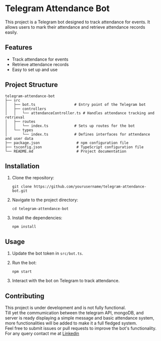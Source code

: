 # Telegram Attendance Bot

This project is a Telegram bot designed to track attendance for events. It allows users to mark their attendance and retrieve attendance records easily.

## Features

- Track attendance for events
- Retrieve attendance records
- Easy to set up and use

## Project Structure

```
telegram-attendance-bot
├── src
│   ├── bot.ts                  # Entry point of the Telegram bot
│   ├── controllers
│   │   └── attendanceController.ts # Handles attendance tracking and retrieval
│   ├── routes
│   │   └── index.ts            # Sets up routes for the bot
│   └── types
│       └── index.ts            # Defines interfaces for attendance and user data
├── package.json                 # npm configuration file
├── tsconfig.json                # TypeScript configuration file
└── README.md                    # Project documentation
```

## Installation

1. Clone the repository:
   ```
   git clone https://github.com/yourusername/telegram-attendance-bot.git
   ```

2. Navigate to the project directory:
   ```
   cd telegram-attendance-bot
   ```

3. Install the dependencies:
   ```
   npm install
   ```

## Usage

1. Update the bot token in `src/bot.ts`.
2. Run the bot:
   ```
   npm start
   ```

3. Interact with the bot on Telegram to track attendance.

## Contributing

This project is under development and is not fully functional. <br>
Till yet the commumication between the telegram API, mongoDB, and server is ready displaying a simple message and basic attendance system, more functionalities will be added to make it a full fledged system. <br>
Feel free to submit issues or pull requests to improve the bot's functionality.<br>
For any query contact me at <a href="linkedin.com/in/ayush-yadav-ab0268324"> Linkedin </a>

